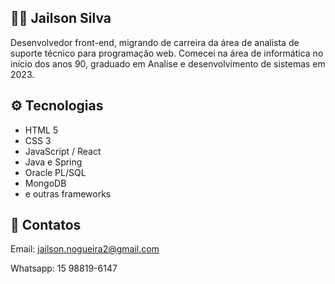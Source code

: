 ## 👨‍💻 Jailson Silva 

Desenvolvedor front-end, migrando de carreira da área de analista de suporte técnico para programação web. Comecei na área de informática no início dos anos 90, graduado em Analise e desenvolvimento de sistemas em 2023.

## ⚙️ Tecnologias
* HTML 5
* CSS 3
* JavaScript / React
* Java e Spring
* Oracle PL/SQL
* MongoDB
* e outras frameworks

## 🔗 Contatos
Email: jailson.nogueira2@gmail.com

Whatsapp: 15 98819-6147



